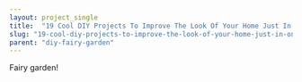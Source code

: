 ```yaml
---
layout: project_single
title:  "19 Cool DIY Projects To Improve The Look Of Your Home Just In One Day"
slug: "19-cool-diy-projects-to-improve-the-look-of-your-home-just-in-one-day"
parent: "diy-fairy-garden"
---
```

Fairy garden!